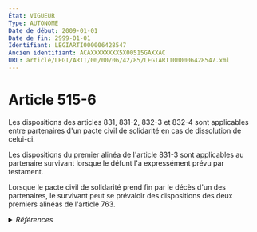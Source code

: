 ```yaml
---
État: VIGUEUR
Type: AUTONOME
Date de début: 2009-01-01
Date de fin: 2999-01-01
Identifiant: LEGIARTI000006428547
Ancien identifiant: ACAXXXXXXXX5X00515GAXXAC
URL: article/LEGI/ARTI/00/00/06/42/85/LEGIARTI000006428547.xml
---
```


<h1>Article 515-6</h1>

Les dispositions des articles 831, 831-2, 832-3 et 832-4 sont applicables entre
partenaires d'un pacte civil de solidarité en cas de dissolution de celui-ci.<br />

Les dispositions du premier alinéa de l'article 831-3 sont applicables au
partenaire survivant lorsque le défunt l'a expressément prévu par testament.<br />

Lorsque le pacte civil de solidarité prend fin par le décès d'un des
partenaires, le survivant peut se prévaloir des dispositions des deux premiers
alinéas de l'article 763.


<details>
  <summary><em>Références</em></summary>

  <h2>Articles faisant référence à l'article</h2>
  
  <ul>
    <li>
      <a href="https://legal.tricoteuses.fr//redirection/LEGIARTI000006431111?vers=git&vers=legifrance">Code civil - article 763 AUTONOME MODIFIE, en vigueur du 1972-08-01 au 2001-12-04</a> CITATION cible
    </li>
    <li>
      <a href="https://legal.tricoteuses.fr//redirection/LEGIARTI000006433389?vers=git&vers=legifrance">Code civil - article 831-2 AUTONOME MODIFIE, en vigueur du 2007-01-01 au 2015-02-18</a> CITATION cible
    </li>
    <li>
      <a href="https://legal.tricoteuses.fr//redirection/LEGIARTI000006432621?vers=git&vers=legifrance">Code civil - article 831 AUTONOME VIGUEUR, en vigueur depuis le 2007-01-01</a> CITATION cible
    </li>
    <li>
      <a href="https://legal.tricoteuses.fr//redirection/LEGIARTI000006431112?vers=git&vers=legifrance">Code civil - article 763 AUTONOME MODIFIE, en vigueur du 2001-12-04 au 2007-01-01</a> CITATION cible
    </li>
    <li>
      <a href="https://legal.tricoteuses.fr//redirection/LEGIARTI000030254050?vers=git&vers=legifrance">Code civil - article 831-3 AUTONOME VIGUEUR, en vigueur depuis le 2015-02-18</a> CITATION cible
    </li>
    <li>
      <a href="https://legal.tricoteuses.fr//redirection/LEGIARTI000006431113?vers=git&vers=legifrance">Code civil - article 763 AUTONOME VIGUEUR, en vigueur depuis le 2007-01-01</a> CITATION cible
    </li>
    <li>
      <a href="https://legal.tricoteuses.fr//redirection/LEGIARTI000030254060?vers=git&vers=legifrance">Code civil - article 831-2 AUTONOME VIGUEUR, en vigueur depuis le 2015-02-18</a> CITATION cible
    </li>
    <li>
      <a href="https://legal.tricoteuses.fr//redirection/LEGIARTI000006432620?vers=git&vers=legifrance">Code civil - article 831 AUTONOME MODIFIE, en vigueur du 1804-03-21 au 2007-01-01</a> CITATION cible
    </li>
    <li>
      <a href="https://legal.tricoteuses.fr//redirection/LEGIARTI000006433398?vers=git&vers=legifrance">Code civil - article 831-3 AUTONOME MODIFIE, en vigueur du 2007-01-01 au 2015-02-18</a> CITATION cible
    </li>
  </ul>
  
  <h2>Textes faisant référence à l'article</h2>
  
  <ul>
    <li>
      <a href="https://legal.tricoteuses.fr//redirection/JORFTEXT000000430707?vers=git&vers=legifrance">LOI n° 2007-308 du 5 mars 2007 portant réforme de la protection juridique des majeurs</a> MODIFICATION cible
    </li>
  </ul>
  
  <h2>Références faites par l'article</h2>
  
  <ul>
    <li>
      2006-06-23 CITATION cible <a href="https://legal.tricoteuses.fr//redirection/LEGIARTI000006284881?vers=git&vers=legifrance">Loi n° 2006-728 du 23 juin 2006 portant réforme des successions et des libéralités (1). - article 47 AUTONOME VIGUEUR, en vigueur depuis le 2007-01-01</a>
    </li>
    <li>
      2007-03-05 MODIFICATION source <a href="https://legal.tricoteuses.fr//redirection/JORFTEXT000000430707?vers=git&vers=legifrance">LOI n° 2007-308 du 5 mars 2007 portant réforme de la protection juridique des majeurs</a>
    </li>
    <li>
      2999-01-01 CITATION cible <a href="https://legal.tricoteuses.fr//redirection/LEGIARTI000006305442?vers=git&vers=legifrance">Code général des impôts - article 789 bis AUTONOME ABROGE, en vigueur du 2006-12-31 au 2007-08-22</a>
    </li>
    <li>
      2999-01-01 CITATION source <a href="https://legal.tricoteuses.fr//redirection/LEGIARTI000006431111?vers=git&vers=legifrance">Code civil - article 763 AUTONOME MODIFIE, en vigueur du 1972-08-01 au 2001-12-04</a>
    </li>
    <li>
      2999-01-01 CITATION source <a href="https://legal.tricoteuses.fr//redirection/LEGIARTI000006432620?vers=git&vers=legifrance">Code civil - article 831 AUTONOME MODIFIE, en vigueur du 1804-03-21 au 2007-01-01</a>
    </li>
    <li>
      2999-01-01 CITATION source <a href="https://legal.tricoteuses.fr//redirection/LEGIARTI000006433389?vers=git&vers=legifrance">Code civil - article 831-2 AUTONOME MODIFIE, en vigueur du 2007-01-01 au 2015-02-18</a>
    </li>
    <li>
      2999-01-01 CITATION source <a href="https://legal.tricoteuses.fr//redirection/LEGIARTI000006433398?vers=git&vers=legifrance">Code civil - article 831-3 AUTONOME MODIFIE, en vigueur du 2007-01-01 au 2015-02-18</a>
    </li>
    <li>
      2999-01-01 CITATION cible <a href="https://legal.tricoteuses.fr//redirection/LEGIARTI000028627315?vers=git&vers=legifrance">Code de la construction et de l'habitation - article L254-7 AUTONOME VIGUEUR, en vigueur depuis le 2014-02-22</a>
    </li>
    <li>
      2999-01-01 CITATION cible <a href="https://legal.tricoteuses.fr//redirection/LEGIARTI000006305407?vers=git&vers=legifrance">Code général des impôts - article 775 quater AUTONOME VIGUEUR, en vigueur depuis le 2006-12-31</a>
    </li>
    <li>
      CODIFICATION source Loi 1803-03-14
    </li>
  </ul>
</details>
